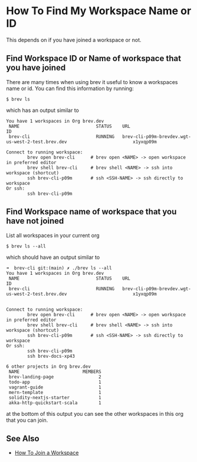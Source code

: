 # How To Find My Workspace Name or ID

This depends on if you have joined a workspace or not. 

## Find Workspace ID or Name of workspace that you have joined    

There are many times when using brev it useful to know a workspaces name or id.
You can find this information by running:

```
$ brev ls 
```
which has an output similar to

```
You have 1 workspaces in Org brev.dev
 NAME                             STATUS    URL                                                                       ID       
 brev-cli                         RUNNING   brev-cli-p09m-brevdev.wgt-us-west-2-test.brev.dev                         x1yxqp09m 
 
Connect to running workspace:
        brev open brev-cli      # brev open <NAME> -> open workspace in preferred editor
        brev shell brev-cli     # brev shell <NAME> -> ssh into workspace (shortcut)
        ssh brev-cli-p09m       # ssh <SSH-NAME> -> ssh directly to workspace
Or ssh:
        ssh brev-cli-p09m
```

## Find Workspace name of workspace that you have not joined 

List all workspaces in your current org 

```
$ brev ls --all
```

which should have an output similar to 

```
➜  brev-cli git:(main) ✗ ./brev ls --all
You have 1 workspaces in Org brev.dev
 NAME                             STATUS    URL                                                                       ID        
 brev-cli                         RUNNING   brev-cli-p09m-brevdev.wgt-us-west-2-test.brev.dev                         x1yxqp09m 


Connect to running workspace:
        brev open brev-cli      # brev open <NAME> -> open workspace in preferred editor
        brev shell brev-cli     # brev shell <NAME> -> ssh into workspace (shortcut)
        ssh brev-cli-p09m       # ssh <SSH-NAME> -> ssh directly to workspace
Or ssh:
        ssh brev-cli-p09m
        ssh brev-docs-xp43

6 other projects in Org brev.dev
 NAME                        MEMBERS 
 brev-landing-page                 2 
 todo-app                          1 
 vagrant-guide                     1 
 mern-template                     1 
 solidity-nextjs-starter           1 
 akka-http-quickstart-scala        1 
 ```

at the bottom of this output you can see the other workspaces in this org that 
you can join. 

## See Also 

- [How To Join a Workspace](howto/join-a-workspace)